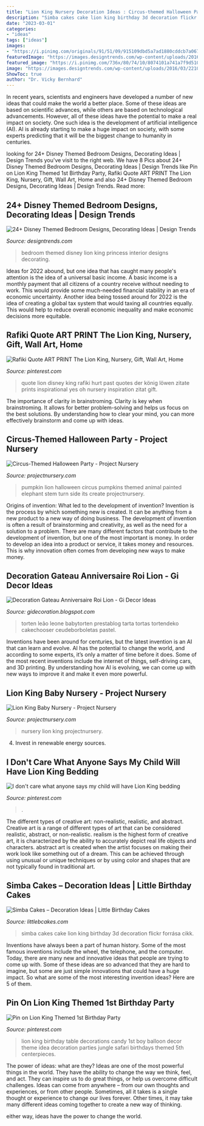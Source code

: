 ```yaml
---
title: "Lion King Nursery Decoration Ideas : Circus-themed Halloween Party"
description: "Simba cakes cake lion king birthday 3d decoration flickr forrása cikk"
date: "2023-03-01"
categories:
- "ideas"
tags: ["ideas"]
images:
- "https://i.pinimg.com/originals/91/51/09/915109dbd5a7ad1880cddcb7a0677fe2.jpg"
featuredImage: "https://images.designtrends.com/wp-content/uploads/2016/03/22102646/Lion-Kind-Themed-Bedroom-Ideas.jpg"
featured_image: "https://i.pinimg.com/736x/80/74/10/8074101a741a7f9d510b462612a6c08c.jpg"
image: "https://images.designtrends.com/wp-content/uploads/2016/03/22102646/Lion-Kind-Themed-Bedroom-Ideas.jpg"
ShowToc: true
author: "Dr. Vicky Bernhard"
---
```



In recent years, scientists and engineers have developed a number of new ideas that could make the world a better place. Some of these ideas are based on scientific advances, while others are based on technological advancements. However, all of these ideas have the potential to make a real impact on society. One such idea is the development of artificial intelligence (AI). AI is already starting to make a huge impact on society, with some experts predicting that it will be the biggest change to humanity in centuries.

	

		
looking for 24+ Disney Themed Bedroom Designs, Decorating Ideas | Design Trends you've visit to the right web. We have 8 Pics about 24+ Disney Themed Bedroom Designs, Decorating Ideas | Design Trends like Pin on Lion King Themed 1st Birthday Party, Rafiki Quote ART PRINT The Lion King, Nursery, Gift, Wall Art, Home and also 24+ Disney Themed Bedroom Designs, Decorating Ideas | Design Trends. Read more:
		
    
## 24+ Disney Themed Bedroom Designs, Decorating Ideas | Design Trends

<img loading=lazy src="https://images.designtrends.com/wp-content/uploads/2016/03/22102646/Lion-Kind-Themed-Bedroom-Ideas.jpg" onerror="this.onerror=null;this.src='https://tse2.mm.bing.net/th?id=OIP.mip8DVoqkQy2pHVRAqUxKwHaE3&amp;pid=15.1';" alt="24+ Disney Themed Bedroom Designs, Decorating Ideas | Design Trends">

_Source: designtrends.com_

>bedroom themed disney lion king princess interior designs decorating. 

	

Ideas for 2022 abound, but one idea that has caught many people's attention is the idea of a universal basic income. A basic income is a monthly payment that all citizens of a country receive without needing to work. This would provide some much-needed financial stability in an era of economic uncertainty. Another idea being tossed around for 2022 is the idea of creating a global tax system that would taxing all countries equally. This would help to reduce overall economic inequality and make economic decisions more equitable.

    
## Rafiki Quote ART PRINT The Lion King, Nursery, Gift, Wall Art, Home

<img loading=lazy src="https://i.pinimg.com/736x/80/74/10/8074101a741a7f9d510b462612a6c08c.jpg" onerror="this.onerror=null;this.src='https://tse1.mm.bing.net/th?id=OIP.wplPybJRa5U6me8gj5_BuQHaJ-&amp;pid=15.1';" alt="Rafiki Quote ART PRINT The Lion King, Nursery, Gift, Wall Art, Home">

_Source: pinterest.com_

>quote lion disney king rafiki hurt past quotes der könig löwen zitate prints inspirational yes oh nursery inspiration zitat gift. 

	

The importance of clarity in brainstroming.
Clarity is key when brainstroming. It allows for better problem-solving and helps us focus on the best solutions. By understanding how to clear your mind, you can more effectively brainstorm and come up with ideas.

    
## Circus-Themed Halloween Party - Project Nursery

<img loading=lazy src="https://projectnursery.com/wp-content/uploads/2015/10/DSC_0273web.jpg" onerror="this.onerror=null;this.src='https://tse2.mm.bing.net/th?id=OIP.WvqDJVijcEPcYkxWk73o5gHaLB&amp;pid=15.1';" alt="Circus-Themed Halloween Party - Project Nursery">

_Source: projectnursery.com_

>pumpkin lion halloween circus pumpkins themed animal painted elephant stem turn side its create projectnursery. 

	

Origins of invention: What led to the development of invention?
Invention is the process by which something new is created. It can be anything from a new product to a new way of doing business. The development of invention is often a result of brainstorming and creativity, as well as the need for a solution to a problem. There are many different factors that contribute to the development of invention, but one of the most important is money. In order to develop an idea into a product or service, it takes money and resources. This is why innovation often comes from developing new ways to make money.

    
## Decoration Gateau Anniversaire Roi Lion - Gi Decor Ideas

<img loading=lazy src="https://lh6.googleusercontent.com/proxy/vAqd79WLYYDt5QaWJQRxvzFH0HwyFGbE8EGlAB3cUqd-OZ6s0gJFoug3ZIRq9VVIrfElxuorlx-FkiXfBVTKwAGNG6f-2dgFc7CwMKSrREli6UsUEdIp3ZEZ1xdKBkASvu5js0_QgAWjlfKX9d_hULdCeoM422f5YQ=s0-d" onerror="this.onerror=null;this.src='https://tse2.mm.bing.net/th?id=OIP.NP0Alj6p5RPFCYaQUbsZIAAAAA&amp;pid=15.1';" alt="Decoration Gateau Anniversaire Roi Lion - Gi Decor Ideas">

_Source: gidecoration.blogspot.com_

>torten leão leone babytorten prestablog tarta tortas tortendeko cakechooser ceudeborboletas pastel. 

	

Inventions have been around for centuries, but the latest invention is an AI that can learn and evolve. AI has the potential to change the world, and according to some experts, it’s only a matter of time before it does. Some of the most recent inventions include the internet of things, self-driving cars, and 3D printing. By understanding how AI is evolving, we can come up with new ways to improve it and make it even more powerful.

    
## Lion King Baby Nursery - Project Nursery

<img loading=lazy src="https://projectnursery.com/wp-content/uploads/2013/04/nates-room-3-764x1024.jpg" onerror="this.onerror=null;this.src='https://tse2.mm.bing.net/th?id=OIP.i8TnIVaDkv5cnhEG4UeMVQHaJ7&amp;pid=15.1';" alt="Lion King Baby Nursery - Project Nursery">

_Source: projectnursery.com_

>nursery lion king projectnursery. 

	

4. Invest in renewable energy sources. 

    
## I Don&#039;t Care What Anyone Says My Child Will Have Lion King Bedding

<img loading=lazy src="https://i.pinimg.com/originals/91/51/09/915109dbd5a7ad1880cddcb7a0677fe2.jpg" onerror="this.onerror=null;this.src='https://tse3.mm.bing.net/th?id=OIP.-WinW2J8Z4-T2uF7y7GC9gHaJ3&amp;pid=15.1';" alt="I don&#039;t care what anyone says my child will have Lion King bedding">

_Source: pinterest.com_

>. 

	

The different types of creative art: non-realistic, realistic, and abstract.
Creative art is a range of different types of art that can be considered realistic, abstract, or non-realistic. realism is the highest form of creative art, it is characterized by the ability to accurately depict real life objects and characters. abstract art is created when the artist focuses on making their work look like something out of a dream. This can be achieved through using unusual or unique techniques or by using color and shapes that are not typically found in traditional art.

    
## Simba Cakes – Decoration Ideas | Little Birthday Cakes

<img loading=lazy src="http://www.littlebcakes.com/wp-content/uploads/2014/02/Simba-Cakes.jpg" onerror="this.onerror=null;this.src='https://tse3.mm.bing.net/th?id=OIP.8M_IITksOoimfegu-InIlgHaGJ&amp;pid=15.1';" alt="Simba Cakes – Decoration Ideas | Little Birthday Cakes">

_Source: littlebcakes.com_

>simba cakes cake lion king birthday 3d decoration flickr forrása cikk. 

	

Inventions have always been a part of human history. Some of the most famous inventions include the wheel, the telephone, and the computer. Today, there are many new and innovative ideas that people are trying to come up with. Some of these ideas are so advanced that they are hard to imagine, but some are just simple innovations that could have a huge impact. So what are some of the most interesting invention ideas? Here are 5 of them.

    
## Pin On Lion King Themed 1st Birthday Party

<img loading=lazy src="https://i.pinimg.com/originals/da/fb/4e/dafb4e50ea8f6ef245fe7136479b853a.jpg" onerror="this.onerror=null;this.src='https://tse3.mm.bing.net/th?id=OIP.A51RJHbnlOeRa9kDDzaWWAHaFj&amp;pid=15.1';" alt="Pin on Lion King Themed 1st Birthday Party">

_Source: pinterest.com_

>lion king birthday table decorations candy 1st boy balloon decor theme idea decoration parties jungle safari birthdays themed 5th centerpieces. 

	

The power of ideas: what are they?
Ideas are one of the most powerful things in the world. They have the ability to change the way we think, feel, and act. They can inspire us to do great things, or help us overcome difficult challenges.
Ideas can come from anywhere – from our own thoughts and experiences, or from other people. Sometimes, all it takes is a single thought or experience to change our lives forever. Other times, it may take many different ideas coming together to create a new way of thinking.

 either way, ideas have the power to change the world.

